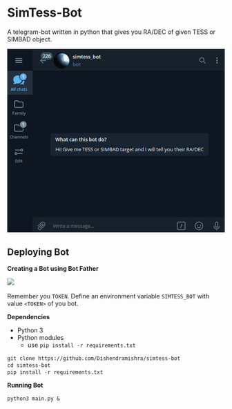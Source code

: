 # SimTess-Bot 

A telegram-bot written in python that gives you RA/DEC of given TESS or SIMBAD object.

<img src="images/preview.gif">

  

## Deploying Bot

**Creating a Bot using Bot Father**

<div align="left">
      <a href="https://youtu.be/EE5hTBlRO2M">
         <img src="https://img.youtube.com/vi/EE5hTBlRO2M/0.jpg">
      </a>
</div>



Remember you `TOKEN`. Define an environment variable `SIMTESS_BOT` with value `<TOKEN>` of you bot.

  

**Dependencies**

- Python 3
- Python modules
  - use `pip install -r requirements.txt`



```shel
git clone https://github.com/Dishendramishra/simtess-bot
cd simtess-bot
pip install -r requirements.txt
```

  

**Running Bot**

```shell
python3 main.py &
```



